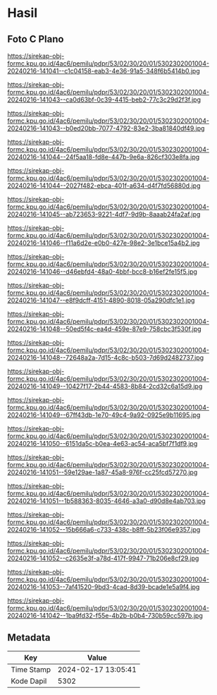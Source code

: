 # Hasil

## Foto C Plano

https://sirekap-obj-formc.kpu.go.id/4ac6/pemilu/pdpr/53/02/30/20/01/5302302001004-20240216-141041--c1c04158-eab3-4e36-91a5-348f6b5414b0.jpg

https://sirekap-obj-formc.kpu.go.id/4ac6/pemilu/pdpr/53/02/30/20/01/5302302001004-20240216-141043--ca0d63bf-0c39-4415-beb2-77c3c29d2f3f.jpg

https://sirekap-obj-formc.kpu.go.id/4ac6/pemilu/pdpr/53/02/30/20/01/5302302001004-20240216-141043--b0ed20bb-7077-4792-83e2-3ba81840df49.jpg

https://sirekap-obj-formc.kpu.go.id/4ac6/pemilu/pdpr/53/02/30/20/01/5302302001004-20240216-141044--24f5aa18-fd8e-447b-9e6a-826cf303e8fa.jpg

https://sirekap-obj-formc.kpu.go.id/4ac6/pemilu/pdpr/53/02/30/20/01/5302302001004-20240216-141044--2027f482-ebca-401f-a634-d4f7fd56880d.jpg

https://sirekap-obj-formc.kpu.go.id/4ac6/pemilu/pdpr/53/02/30/20/01/5302302001004-20240216-141045--ab723653-9221-4df7-9d9b-8aaab24fa2af.jpg

https://sirekap-obj-formc.kpu.go.id/4ac6/pemilu/pdpr/53/02/30/20/01/5302302001004-20240216-141046--f11a6d2e-e0b0-427e-98e2-3e1bce15a4b2.jpg

https://sirekap-obj-formc.kpu.go.id/4ac6/pemilu/pdpr/53/02/30/20/01/5302302001004-20240216-141046--d46ebfd4-48a0-4bbf-bcc8-b16ef2fe15f5.jpg

https://sirekap-obj-formc.kpu.go.id/4ac6/pemilu/pdpr/53/02/30/20/01/5302302001004-20240216-141047--e8f9dcff-4151-4890-8018-05a290dfc1e1.jpg

https://sirekap-obj-formc.kpu.go.id/4ac6/pemilu/pdpr/53/02/30/20/01/5302302001004-20240216-141048--50ed5f4c-ea4d-459e-87e9-758cbc3f530f.jpg

https://sirekap-obj-formc.kpu.go.id/4ac6/pemilu/pdpr/53/02/30/20/01/5302302001004-20240216-141048--72648a2a-7d15-4c8c-b503-7d69d2482737.jpg

https://sirekap-obj-formc.kpu.go.id/4ac6/pemilu/pdpr/53/02/30/20/01/5302302001004-20240216-141049--10427f17-2b44-4583-8b84-2cd32c6a15d9.jpg

https://sirekap-obj-formc.kpu.go.id/4ac6/pemilu/pdpr/53/02/30/20/01/5302302001004-20240216-141049--67ff43db-1e70-49c4-9a92-0925e9b11695.jpg

https://sirekap-obj-formc.kpu.go.id/4ac6/pemilu/pdpr/53/02/30/20/01/5302302001004-20240216-141050--6151da5c-b0ea-4e63-ac54-aca5bf7f1df9.jpg

https://sirekap-obj-formc.kpu.go.id/4ac6/pemilu/pdpr/53/02/30/20/01/5302302001004-20240216-141051--59e129ae-1a87-45a8-976f-cc25fcd57270.jpg

https://sirekap-obj-formc.kpu.go.id/4ac6/pemilu/pdpr/53/02/30/20/01/5302302001004-20240216-141051--1b588363-8035-4646-a3a0-d90d8e4ab703.jpg

https://sirekap-obj-formc.kpu.go.id/4ac6/pemilu/pdpr/53/02/30/20/01/5302302001004-20240216-141052--15b666a6-c733-438c-b8ff-5b23f06e9357.jpg

https://sirekap-obj-formc.kpu.go.id/4ac6/pemilu/pdpr/53/02/30/20/01/5302302001004-20240216-141052--c2635e3f-a78d-417f-9947-71b206e8cf29.jpg

https://sirekap-obj-formc.kpu.go.id/4ac6/pemilu/pdpr/53/02/30/20/01/5302302001004-20240216-141053--7af41520-9bd3-4cad-8d39-bcade1e5a9f4.jpg

https://sirekap-obj-formc.kpu.go.id/4ac6/pemilu/pdpr/53/02/30/20/01/5302302001004-20240216-141042--1ba9fd32-f55e-4b2b-b0b4-730b59cc597b.jpg


## Metadata

| Key        | Value               |
| ---------- | ------------------- |
| Time Stamp | 2024-02-17 13:05:41 |
| Kode Dapil | 5302                |




